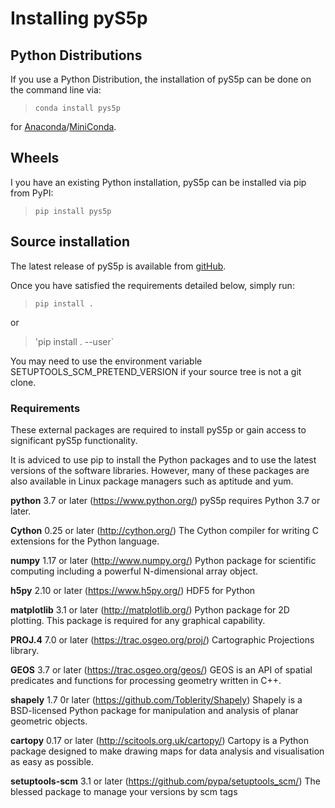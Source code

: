 Installing pyS5p
================

Python Distributions
--------------------
If you use a Python Distribution, the installation of pyS5p can be done on
the command line via:

>  `conda install pys5p`

for [Anaconda](https://www.anaconda.com/)/[MiniConda](http://conda.pydata.org/miniconda.html).


Wheels
------
I you have an existing Python installation, pyS5p can be installed via pip
from PyPI:

>  `pip install pys5p`


Source installation
--------------------

The latest release of pyS5p is available from
[gitHub](https://github.com/rmvanhees/pys5p).

Once you have satisfied the requirements detailed below, simply run:

>  `pip install .`

or

>  'pip install . --user`

You may need to use the environment variable SETUPTOOLS\_SCM\_PRETEND\_VERSION
if your source tree is not a git clone.

### Requirements

These external packages are required to install pyS5p or gain access to
significant pyS5p functionality.

It is adviced to use pip to install the Python packages and to use the latest
versions of the software libraries. However, many of these packages are also
available in Linux package managers such as aptitude and yum.

**python** 3.7 or later (https://www.python.org/)
    pyS5p requires Python 3.7 or later.

**Cython** 0.25 or later (http://cython.org/)
    The Cython compiler for writing C extensions for the Python language.

**numpy** 1.17 or later (http://www.numpy.org/)
    Python package for scientific computing including a powerful N-dimensional array object.

**h5py** 2.10  or later (https://www.h5py.org/)
    HDF5 for Python

**matplotlib** 3.1 or later (http://matplotlib.org/)
    Python package for 2D plotting.  This package is required for any graphical capability.

**PROJ.4** 7.0 or later (https://trac.osgeo.org/proj/)
    Cartographic Projections library.

**GEOS** 3.7 or later (https://trac.osgeo.org/geos/)
    GEOS is an API of spatial predicates and functions for processing geometry written in C++.

**shapely** 1.7 0r later (https://github.com/Toblerity/Shapely)
    Shapely is a BSD-licensed Python package for manipulation and analysis of planar geometric objects.

**cartopy** 0.17 or later (http://scitools.org.uk/cartopy/)
    Cartopy is a Python package designed to make drawing maps for data analysis and visualisation as easy as possible.
    
**setuptools-scm** 3.1 or later (https://github.com/pypa/setuptools_scm/)
    The blessed package to manage your versions by scm tags
